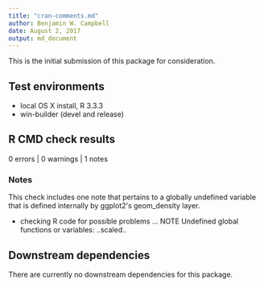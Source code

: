 ```yaml
---
title: "cran-comments.md"
author: Benjamin W. Campbell
date: August 2, 2017
output: md_document
---
```


This is the initial submission of this package for consideration.  

## Test environments
* local OS X install, R 3.3.3
* win-builder (devel and release)


## R CMD check results
0 errors | 0 warnings | 1 notes

### Notes
This check includes one note that pertains to a globally undefined variable that is defined internally by ggplot2's geom_density layer.  

* checking R code for possible problems ... NOTE Undefined global functions or variables: ..scaled..

## Downstream dependencies
There are currently no downstream dependencies for this package. 
